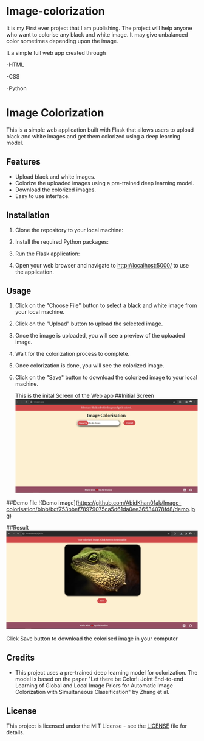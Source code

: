 # Image-colorization
It is my First ever project that I am publishing. The project will help anyone who want to colorise any black and white image.  It may give unbalanced color sometimes depending upon the image.


It a simple full web app created through

-HTML

-CSS

-Python

# Image Colorization

This is a simple web application built with Flask that allows users to upload black and white images and get them colorized using a deep learning model.

## Features

- Upload black and white images.
- Colorize the uploaded images using a pre-trained deep learning model.
- Download the colorized images.
- Easy to use interface.

## Installation

1. Clone the repository to your local machine:


2. Install the required Python packages:


3. Run the Flask application:


4. Open your web browser and navigate to [http://localhost:5000/](http://localhost:5000/) to use the application.

## Usage

1. Click on the "Choose File" button to select a black and white image from your local machine.
2. Click on the "Upload" button to upload the selected image.
3. Once the image is uploaded, you will see a preview of the uploaded image.
4. Wait for the colorization process to complete.
5. Once colorization is done, you will see the colorized image.
6. Click on the "Save" button to download the colorized image to your local machine.


   This is the inital Screen of the Web app
   ##Initial Screen
![Initial screen](https://github.com/AbidKhan01ak/Image-colorisation/blob/ee867cc6b8775dbc30225c2376708966b2945313/initialScreen.png)

##Demo file
!{Demo image](https://github.com/AbidKhan01ak/Image-colorisation/blob/bdf753bbef78979075ca5d61da0ee36534078fd8/demo.jpg)

##Result
![Result](https://github.com/AbidKhan01ak/Image-colorisation/blob/79b5511cb008ec64c13f0427c532982ba77f4756/result.png)

Click Save button to download the colorised image in your computer

## Credits

- This project uses a pre-trained deep learning model for colorization. The model is based on the paper "Let there be Color!: Joint End-to-end Learning of Global and Local Image Priors for Automatic Image Colorization with Simultaneous Classification" by Zhang et al.

## License

This project is licensed under the MIT License - see the [LICENSE](LICENSE) file for details.

